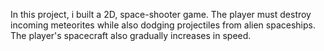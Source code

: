 In this project, i built a 2D, space-shooter game.
The player must destroy incoming meteorites while also dodging projectiles from alien spaceships. The player's spacecraft also gradually increases in speed.
